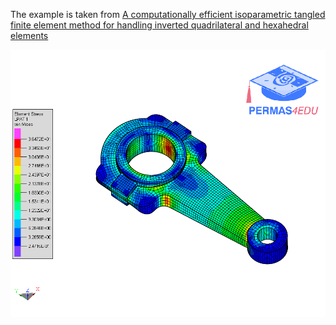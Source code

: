 The example is taken from [A computationally efficient isoparametric tangled finite element
method for handling inverted quadrilateral and hexahedral elements](https://doi.org/10.1016/j.cma.2023.115897)

![Connecting Rod](connectingRodUntangled.png)
